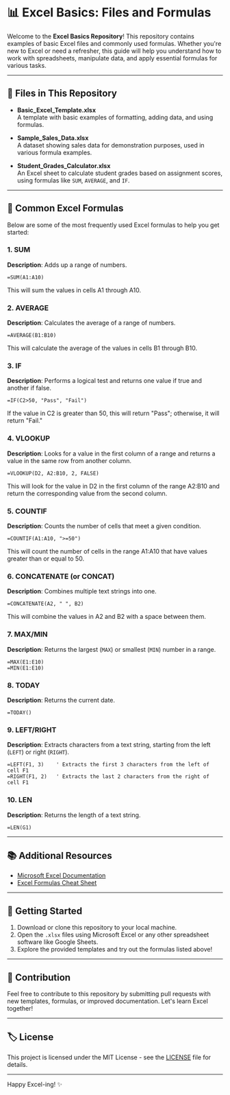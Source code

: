 # 📊 Excel Basics: Files and Formulas

Welcome to the **Excel Basics Repository**! This repository contains examples of basic Excel files and commonly used formulas. Whether you're new to Excel or need a refresher, this guide will help you understand how to work with spreadsheets, manipulate data, and apply essential formulas for various tasks.

---

## 📁 Files in This Repository

- **Basic_Excel_Template.xlsx**  
  A template with basic examples of formatting, adding data, and using formulas.

- **Sample_Sales_Data.xlsx**  
  A dataset showing sales data for demonstration purposes, used in various formula examples.

- **Student_Grades_Calculator.xlsx**  
  An Excel sheet to calculate student grades based on assignment scores, using formulas like `SUM`, `AVERAGE`, and `IF`.

---

## 🔢 Common Excel Formulas

Below are some of the most frequently used Excel formulas to help you get started:

### 1. **SUM**
   **Description**: Adds up a range of numbers.
   ```
   =SUM(A1:A10)
   ```
   This will sum the values in cells A1 through A10.

### 2. **AVERAGE**
   **Description**: Calculates the average of a range of numbers.
   ```
   =AVERAGE(B1:B10)
   ```
   This will calculate the average of the values in cells B1 through B10.

### 3. **IF**
   **Description**: Performs a logical test and returns one value if true and another if false.
   ```
   =IF(C2>50, "Pass", "Fail")
   ```
   If the value in C2 is greater than 50, this will return "Pass"; otherwise, it will return "Fail."

### 4. **VLOOKUP**
   **Description**: Looks for a value in the first column of a range and returns a value in the same row from another column.
   ```
   =VLOOKUP(D2, A2:B10, 2, FALSE)
   ```
   This will look for the value in D2 in the first column of the range A2:B10 and return the corresponding value from the second column.

### 5. **COUNTIF**
   **Description**: Counts the number of cells that meet a given condition.
   ```
   =COUNTIF(A1:A10, ">=50")
   ```
   This will count the number of cells in the range A1:A10 that have values greater than or equal to 50.

### 6. **CONCATENATE (or CONCAT)**
   **Description**: Combines multiple text strings into one.
   ```
   =CONCATENATE(A2, " ", B2)
   ```
   This will combine the values in A2 and B2 with a space between them.

### 7. **MAX/MIN**
   **Description**: Returns the largest (`MAX`) or smallest (`MIN`) number in a range.
   ```
   =MAX(E1:E10)
   =MIN(E1:E10)
   ```

### 8. **TODAY**
   **Description**: Returns the current date.
   ```
   =TODAY()
   ```

### 9. **LEFT/RIGHT**
   **Description**: Extracts characters from a text string, starting from the left (`LEFT`) or right (`RIGHT`).
   ```
   =LEFT(F1, 3)    ' Extracts the first 3 characters from the left of cell F1
   =RIGHT(F1, 2)   ' Extracts the last 2 characters from the right of cell F1
   ```

### 10. **LEN**
   **Description**: Returns the length of a text string.
   ```
   =LEN(G1)
   ```

---

## 📚 Additional Resources

- [Microsoft Excel Documentation](https://support.microsoft.com/excel)
- [Excel Formulas Cheat Sheet](https://www.goskills.com/Excel/Resources/Excel-Formulas-Cheat-Sheet)

---

## 🚀 Getting Started

1. Download or clone this repository to your local machine.
2. Open the `.xlsx` files using Microsoft Excel or any other spreadsheet software like Google Sheets.
3. Explore the provided templates and try out the formulas listed above!

---

## 📝 Contribution

Feel free to contribute to this repository by submitting pull requests with new templates, formulas, or improved documentation. Let's learn Excel together!

---

## 🏷️ License

This project is licensed under the MIT License - see the [LICENSE](LICENSE) file for details.

---

Happy Excel-ing! ✨


